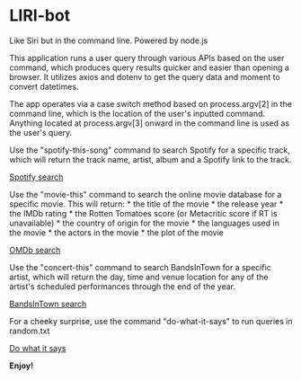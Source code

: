 # LIRI-bot
Like Siri but in the command line. Powered by node.js

This application runs a user query through various APIs based on the user command, which produces query results quicker and easier than opening a browser. It utilizes
axios and dotenv to get the query data and moment to convert datetimes.

The app operates via a case switch method based on process.argv[2] in the command line, which is the location of the user's inputted command. Anything located at process.argv[3] onward in the command line is used as the user's query.

Use the "spotify-this-song" command to search Spotify for a specific track, which
will return the track name, artist, album and a Spotify link to the track.

[Spotify search](./images/spotify-this-song.PNG)

Use the "movie-this" command to search the online movie database for a specific movie.
This will return:
    * the title of the movie
    * the release year
    * the IMDb rating
    * the Rotten Tomatoes score (or Metacritic score if RT is unavailable)
    * the country of origin for the movie
    * the languages used in the movie
    * the actors in the movie
    * the plot of the movie

[OMDb search](./images/movie-this.PNG)

Use the "concert-this" command to search BandsInTown for a specific artist, which will return the day, time and venue location for any of the artist's scheduled performances through the end of the year.

[BandsInTown search](./images/concert-this.PNG)

For a cheeky surprise, use the command "do-what-it-says" to run queries in random.txt

[Do what it says](./images/dwis.PNG)

**Enjoy!**